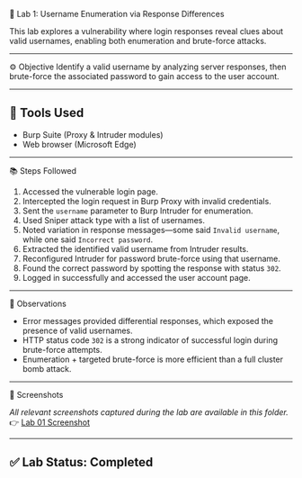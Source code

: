  🔐 Lab 1: Username Enumeration via Response Differences

This lab explores a vulnerability where login responses reveal clues about valid usernames, enabling both enumeration and brute-force attacks.

---

 ⚙️ Objective
Identify a valid username by analyzing server responses, then brute-force the associated password to gain access to the user account.

---

## 🧰 Tools Used
- Burp Suite (Proxy & Intruder modules)
- Web browser (Microsoft Edge)

---

 📚 Steps Followed

1. Accessed the vulnerable login page.
2. Intercepted the login request in Burp Proxy with invalid credentials.
3. Sent the `username` parameter to Burp Intruder for enumeration.
4. Used Sniper attack type with a list of usernames.
5. Noted variation in response messages—some said `Invalid username`, while one said `Incorrect password`.
6. Extracted the identified valid username from Intruder results.
7. Reconfigured Intruder for password brute-force using that username.
8. Found the correct password by spotting the response with status `302`.
9. Logged in successfully and accessed the user account page.

---

 📝 Observations

- Error messages provided differential responses, which exposed the presence of valid usernames.
- HTTP status code `302` is a strong indicator of successful login during brute-force attempts.
- Enumeration + targeted brute-force is more efficient than a full cluster bomb attack.

---

 📸 Screenshots

_All relevant screenshots captured during the lab are available in this folder._  
👉 [Lab 01 Screenshot](screenshots)

---

## ✅ Lab Status: Completed

